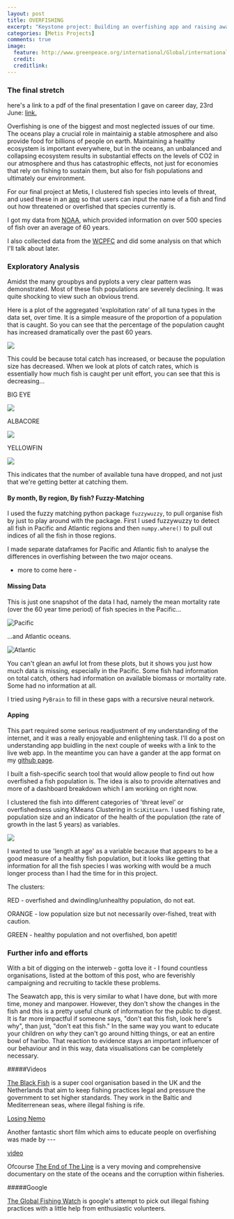 ```yaml
---
layout: post
title: OVERFISHING
excerpt: "Keystone project: Building an overfishing app and raising awareness."
categories: [Metis Projects]
comments: true
image: 
  feature: http://www.greenpeace.org/international/Global/international/photos/oceans/2014/GP04BW5.jpg 
  credit: 
  creditlink: 
---
```

### The final stretch

here's a link to a pdf of the final presentation I gave on career day, 23rd June: [link.](https://github.com/deenhe91/fish_app/blob/master/fish_.pdf)

Overfishing is one of the biggest and most neglected issues of our time. The oceans play a crucial role in maintainig a stable atmosphere and also provide food for billions of people on earth. Maintaining a healthy ecosystem is important everywhere, but in the oceans, an unbalanced and collapsing ecosystem results in substantial effects on the levels of CO2 in our atmosphere and thus has catastrophic effects, not just for economies that rely on fishing to sustain them, but also for fish populations and ultimately our environment.

For our final project at Metis, I clustered fish species into levels of threat, and used these in an [app](github.com/deenhe91/fish_app) so that users can input the name of a fish and find out how threatened or overfished that species currently is.

I got my data from [NOAA](http://noaa.gov), which provided information on over 500 species of fish over an average of 60 years.

I also collected data from the [WCPFC](https://www.wcpfc.int) and did some analysis on that which I'll talk about later.


### Exploratory Analysis

Amidst the many groupbys and pyplots a very clear pattern was demonstrated. Most of these fish populations are severely declining. It was quite shocking to view such an obvious trend. 

Here is a plot of the aggregated 'exploitation rate' of all tuna types in the data set, over time. It is a simple measure of the proportion of a population that is caught. So you can see that the percentage of the population caught has increased dramatically over the past 60 years.

![](https://github.com/deenhe91/deenhe91.github.io/blob/master/images/ERTuna.png?raw=true)

This could be because total catch has increased, or because the population size has decreased. When we look at plots of catch rates, which is essentially how much fish is caught per unit effort, you can see that this is decreasing...

BIG EYE

![](https://github.com/deenhe91/deenhe91.github.io/blob/master/images/BET_meancatchrate.png?raw=true)

ALBACORE

![](https://github.com/deenhe91/deenhe91.github.io/blob/master/images/ALBmeancatchrate.png?raw=true)

YELLOWFIN

![](https://github.com/deenhe91/deenhe91.github.io/blob/master/images/YFTmeancatchrate.png?raw=true)


This indicates that the number of available tuna have dropped, and not just that we're getting better at catching them.

#### By month, By region, By fish? Fuzzy-Matching

I used the fuzzy matching python package `fuzzywuzzy`, to pull organise fish by just to play around with the package. First I used fuzzywuzzy to detect all fish in Pacific and Atlantic regions and then `numpy.where()` to pull out indices of all the fish in those regions.

I made separate dataframes for Pacific and Atlantic fish to analyse the differences in overfishing between the two major oceans. 

- more to come here -

#### Missing Data

This is just one snapshot of the data I had, namely the mean mortality rate (over the 60 year time period) of fish species in the Pacific...

![](https://github.com/deenhe91/deenhe91.github.io/blob/master/images/missingdata.png?raw=true "Pacific")

...and Atlantic oceans.

![](https://github.com/deenhe91/deenhe91.github.io/blob/master/images/missingdata2.png?raw=true "Atlantic")

You can't glean an awful lot from these plots, but it shows you just how much data is missing, especially in the Pacific. Some fish had information on total catch, others had information on available biomass or mortality rate. Some had no information at all. 

I tried using `PyBrain` to fill in these gaps with a recursive neural network.


#### Apping

This part required some serious readjustment of my understanding of the internet, and it was a really enjoyable and enlightening task. I'll do a post on understanding app buidling in the next couple of weeks with a link to the live web app. In the meantime you can have a gander at the app format on my [github page](https://github.com/deenhe91/fish_app).

I built a fish-specific search tool that would allow people to find out how overfished a fish population is. The idea is also to provide alternatives and more of a dashboard breakdown which I am working on right now.

I clustered the fish into different categories of 'threat level' or overfishedness using KMeans Clustering in `SciKitLearn`. I used fishing rate, population size and an indicator of the health of the population (the rate of growth in the last 5 years) as variables.

![](https://github.com/deenhe91/deenhe91.github.io/blob/master/images/cluster.png?raw=true)

I wanted to use 'length at age' as a variable because that appears to be a good measure of a healthy fish population, but it looks like getting that information for all the fish species I was working with would be a much longer process than I had the time for in this project.

The  clusters:

RED - overfished and dwindling/unhealthy population, do not eat.

ORANGE - low population size but not necessarily over-fished, treat with caution.

GREEN - healthy population and not overfished, bon apetit!


### Further info and efforts

With a bit of digging on the interweb - gotta love it - I found countless organisations, listed at the bottom of this post, who are feverishly campaigning and recruiting to tackle these problems. 

The Seawatch app, this is very similar to what I have done, but with more time, money and manpower. However, they don't show the changes in the fish and this is a pretty useful chunk of information for the public to digest. It is far more impactful if someone says, "don't eat this fish, look here's why", than just, "don't eat this fish." In the same way you want to educate your children on _why_ they can't go around hitting things, or eat an entire bowl of haribo. That reaction to evidence stays an important influencer of our behaviour and in this way, data visualisations can be completely necessary.

#####Videos

[The Black Fish](http://theblackfish.org/) is a super cool organisation based in the UK and the Netherlands that aim to keep fishing practices legal and pressure the government to set higher standards. They work in the Baltic and Mediterrenean seas, where illegal fishing is rife. 

[Losing Nemo](https://vimeo.com/66514539?raw=true "Losing Nemo")

Another fantastic short film which aims to educate people on overfishing was made by ---

[video]()

Ofcourse [The End of The Line]() is a very moving and comprehensive documentary on the state of the oceans and the corruption within fisheries. 

#####Google

[The Global Fishing Watch](http://globalfishingwatch.org/) is google's attempt to pick out illegal fishing practices with a little help from enthusiastic volunteers.

